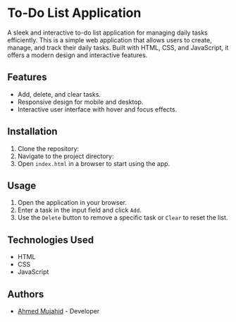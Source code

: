 # To-Do List Application
A sleek and interactive to-do list application for managing daily tasks efficiently.
This is a simple web application that allows users to create, manage, and track their daily tasks. Built with HTML, CSS, and JavaScript, it offers a modern design and interactive features.
## Features
- Add, delete, and clear tasks.
- Responsive design for mobile and desktop.
- Interactive user interface with hover and focus effects.
## Installation
1. Clone the repository:
2. Navigate to the project directory:
3. Open `index.html` in a browser to start using the app.
## Usage
1. Open the application in your browser.
2. Enter a task in the input field and click `Add`.
3. Use the `Delete` button to remove a specific task or `Clear` to reset the list.
## Technologies Used
- HTML
- CSS
- JavaScript
## Authors
- [Ahmed Mujahid](https://github.com/ahmedmujahid93) - Developer
